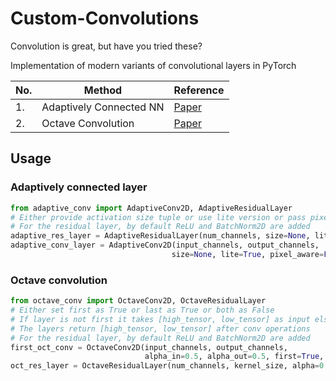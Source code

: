 # Custom-Convolutions

Convolution is great, but have you tried these?</br>

Implementation of modern variants of convolutional layers in PyTorch</br>

| No. | Method                  | Reference |
| --- | ----------------------- | --------- |
| 1.  | Adaptively Connected NN |  [Paper](https://arxiv.org/pdf/1904.03579.pdf)|
| 2.  | Octave Convolution      |  [Paper](https://arxiv.org/pdf/1904.05049.pdf)|

## Usage
### Adaptively connected layer
```python
from adaptive_conv import AdaptiveConv2D, AdaptiveResidualLayer
# Either provide activation size tuple or use lite version or pass pixel_aware=True
# For the residual layer, by default ReLU and BatchNorm2D are added
adaptive_res_layer = AdaptiveResidualLayer(num_channels, size=None, lite=False, pixel_aware=True)
adaptive_conv_layer = AdaptiveConv2D(input_channels, output_channels,
                                    size=None, lite=True, pixel_aware=False)
```
### Octave convolution
```python
from octave_conv import OctaveConv2D, OctaveResidualLayer
# Either set first as True or last as True or both as False
# If layer is not first it takes [high_tensor, low_tensor] as input else just [high_tensor]
# The layers return [high_tensor, low_tensor] after conv operations
# For the residual layer, by default ReLU and BatchNorm2D are added
first_oct_conv = OctaveConv2D(input_channels, output_channels,
                              alpha_in=0.5, alpha_out=0.5, first=True, last=False)
oct_res_layer = OctaveResidualLayer(num_channels, kernel_size, alpha=0.75)
```
